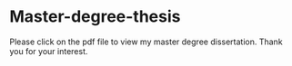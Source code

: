 # Master-degree-thesis
Please click on the pdf file to view my master degree dissertation. Thank you for your interest. 

